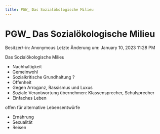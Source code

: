 ```yaml
---
title: PGW_ Das Sozialökologische Milieu
---
```

# PGW_ Das Sozialökologische Milieu

Besitzer/-in: Anonymous
Letzte Änderung um: January 10, 2023 11:28 PM

Das Sozialökologische Milieu

- Nachhaltigkeit
- Gemeinwohl
- Sozialkritische Grundhaltung ?
- Offenheit
- Gegen Arroganz, Rassismus und Luxus
- Soziale Verantwortung übernehmen: Klassensprecher, Schulsprecher
- Einfaches Leben

offen für alternative Lebensentwürfe

- Ernährung
- Sexualität
- Reisen